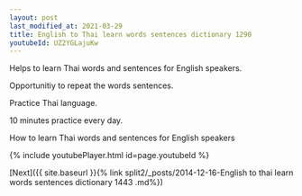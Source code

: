 ```yaml
---
layout: post
last_modified_at: 2021-03-29
title: English to Thai learn words sentences dictionary 1290 
youtubeId: UZ2YGLajuKw
---
```

 
 
Helps to learn Thai words and sentences for English speakers.

Opportunitiy to repeat the words sentences. 

Practice Thai language. 
 
10 minutes practice every day. 
 
How to learn Thai words and sentences for English speakers 
 
{% include youtubePlayer.html id=page.youtubeId %}
 
 
[Next]({{ site.baseurl }}{% link  split2/_posts/2014-12-16-English to thai learn words sentences dictionary 1443 .md%})
 

